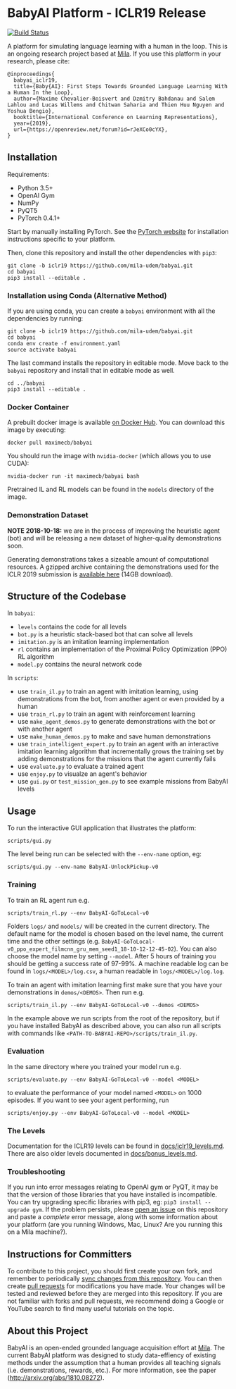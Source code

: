 # BabyAI Platform - ICLR19 Release

[![Build Status](https://travis-ci.org/mila-udem/babyai.svg?branch=master)](https://travis-ci.org/mila-udem/babyai)

A platform for simulating language learning with a human in the loop. This is an ongoing research project based at [Mila](https://mila.quebec/en/). If you use this platform in your research, please cite:

```
@inproceedings{
  babyai_iclr19,
  title={Baby{AI}: First Steps Towards Grounded Language Learning With a Human In the Loop},
  author={Maxime Chevalier-Boisvert and Dzmitry Bahdanau and Salem Lahlou and Lucas Willems and Chitwan Saharia and Thien Huu Nguyen and Yoshua Bengio},
  booktitle={International Conference on Learning Representations},
  year={2019},
  url={https://openreview.net/forum?id=rJeXCo0cYX},
}
```

## Installation

Requirements:
- Python 3.5+
- OpenAI Gym
- NumPy
- PyQT5
- PyTorch 0.4.1+

Start by manually installing PyTorch. See the [PyTorch website](http://pytorch.org/)
for installation instructions specific to your platform.

Then, clone this repository and install the other dependencies with `pip3`:

```
git clone -b iclr19 https://github.com/mila-udem/babyai.git
cd babyai
pip3 install --editable .
```

### Installation using Conda (Alternative Method)

If you are using conda, you can create a `babyai` environment with all the dependencies by running:

```
git clone -b iclr19 https://github.com/mila-udem/babyai.git
cd babyai
conda env create -f environment.yaml
source activate babyai
```

The last command installs the repository in editable mode. Move back to the `babyai` repository and install that in editable mode as well.

```
cd ../babyai
pip3 install --editable .
```

### Docker Container

A prebuilt docker image is available [on Docker Hub](https://hub.docker.com/r/maximecb/babyai/). You can download this image by executing:

```
docker pull maximecb/babyai
```

You should run the image with `nvidia-docker` (which allows you to use CUDA):

```
nvidia-docker run -it maximecb/babyai bash
```

Pretrained IL and RL models can be found in the `models` directory of the image.

### Demonstration Dataset

**NOTE 2018-10-18:** we are in the process of improving the heuristic agent (bot) and will be releasing a new dataset of higher-quality demonstrations soon.

Generating demonstrations takes a sizeable amount of computational resources. A gzipped archive containing the demonstrations used for the ICLR 2019 submission is [available here](http://lisaweb.iro.umontreal.ca/transfert/lisa/users/chevalma/iclr19-demos.tar.gz) (14GB download).

## Structure of the Codebase

In `babyai`:
- `levels` contains the code for all levels
- `bot.py` is a heuristic stack-based bot that can solve all levels
- `imitation.py` is an imitation learning implementation
- `rl` contains an implementation of the Proximal Policy Optimization (PPO) RL algorithm
- `model.py` contains the neural network code

In `scripts`:
- use `train_il.py` to train an agent with imitation learning, using demonstrations from the bot, from another agent or even provided by a human
- use `train_rl.py` to train an agent with reinforcement learning
- use `make_agent_demos.py` to generate demonstrations with the bot or with another agent
- use `make_human_demos.py` to make and save human demonstrations
- use `train_intelligent_expert.py` to train an agent with an interactive imitation learning algorithm that incrementally grows the training set by adding demonstrations for the missions that the agent currently fails
- use `evaluate.py` to evaluate a trained agent
- use `enjoy.py` to visualze an agent's behavior
- use `gui.py` or `test_mission_gen.py` to see example missions from BabyAI levels

## Usage

To run the interactive GUI application that illustrates the platform:

```
scripts/gui.py
```

The level being run can be selected with the `--env-name` option, eg:

```
scripts/gui.py --env-name BabyAI-UnlockPickup-v0
```

### Training

To train an RL agent run e.g.

```
scripts/train_rl.py --env BabyAI-GoToLocal-v0
```

Folders `logs/` and `models/` will be created in the current directory. The default name
for the model is chosen based on the level name, the current time and the other settings (e.g.
`BabyAI-GoToLocal-v0_ppo_expert_filmcnn_gru_mem_seed1_18-10-12-12-45-02`). You can also choose the model
name by setting `--model`. After 5 hours of training you should be getting a success rate of 97-99\%.
A machine readable log can be found in `logs/<MODEL>/log.csv`, a human readable in `logs/<MODEL>/log.log`.

To train an agent with imitation learning first make sure that you have your demonstrations in
`demos/<DEMOS>`. Then run e.g.

```
scripts/train_il.py --env BabyAI-GoToLocal-v0 --demos <DEMOS>
```

In the example above we run scripts from the root of the repository, but if you have installed BabyAI as
described above, you can also run all scripts with commands like `<PATH-TO-BABYAI-REPO>/scripts/train_il.py`.

### Evaluation

In the same directory where you trained your model run e.g.

```
scripts/evaluate.py --env BabyAI-GoToLocal-v0 --model <MODEL>
```

to evaluate the performance of your model named `<MODEL>` on 1000 episodes. If you want to see
your agent performing, run

```
scripts/enjoy.py --env BabyAI-GoToLocal-v0 --model <MODEL>
```

### The Levels

Documentation for the ICLR19 levels can be found in
[docs/iclr19_levels.md](docs/iclr19_levels.md).
There are also older levels documented in
[docs/bonus_levels.md](docs/bonus_levels.md).

### Troubleshooting

If you run into error messages relating to OpenAI gym or PyQT, it may be that the version of those libraries that you have installed is incompatible. You can try upgrading specific libraries with pip3, eg: `pip3 install --upgrade gym`. If the problem persists, please [open an issue](https://github.com/mila-udem/babyai/issues) on this repository and paste a *complete* error message, along with some information about your platform (are you running Windows, Mac, Linux? Are you running this on a Mila machine?).

## Instructions for Committers

To contribute to this project, you should first create your own fork, and remember to periodically [sync changes from this repository](https://stackoverflow.com/questions/7244321/how-do-i-update-a-github-forked-repository). You can then create [pull requests](https://yangsu.github.io/pull-request-tutorial/) for modifications you have made. Your changes will be tested and reviewed before they are merged into this repository. If you are not familiar with forks and pull requests, we recommend doing a Google or YouTube search to find many useful tutorials on the topic.

## About this Project

BabyAI is an open-ended grounded language acquisition effort at [Mila](https://mila.quebec/en/). The current BabyAI platform was designed to study data-effiency of existing methods under the assumption that a human provides all teaching signals
(i.e. demonstrations, rewards, etc.). For more information, see the paper (http://arxiv.org/abs/1810.08272).
